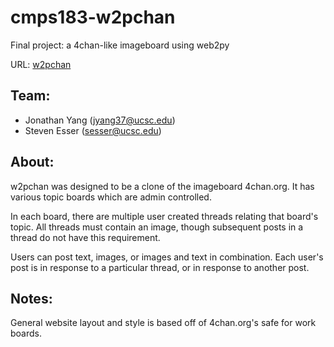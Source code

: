 # cmps183-w2pchan
Final project: a 4chan-like imageboard using web2py

URL: [w2pchan](http://w2pchan.pythonanywhere.com)

## Team:
- Jonathan Yang (jyang37@ucsc.edu)
- Steven Esser (sesser@ucsc.edu)

## About:
w2pchan was designed to be a clone of the imageboard 4chan.org. 
It has various topic boards which are admin controlled. 

In each board, there are multiple user created threads relating 
that board's topic. All threads must contain an image, though 
subsequent posts in a thread do not have this requirement. 

Users can post text, images, or images and text in combination. 
Each user's post is in response to a particular thread, or in 
response to another post. 

## Notes:
General website layout and style is based off of 4chan.org's safe for work boards.
